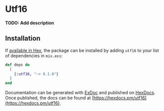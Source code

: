 # Utf16

**TODO: Add description**

## Installation

If [available in Hex](https://hex.pm/docs/publish), the package can be installed
by adding `utf16` to your list of dependencies in `mix.exs`:

```elixir
def deps do
  [
    {:utf16, "~> 0.1.0"}
  ]
end
```

Documentation can be generated with [ExDoc](https://github.com/elixir-lang/ex_doc)
and published on [HexDocs](https://hexdocs.pm). Once published, the docs can
be found at [https://hexdocs.pm/utf16](https://hexdocs.pm/utf16).

